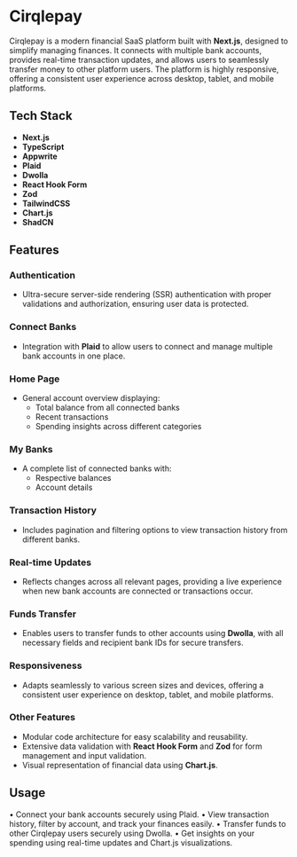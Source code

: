 # Cirqlepay

Cirqlepay is a modern financial SaaS platform built with **Next.js**, designed to simplify managing finances. It connects with multiple bank accounts, provides real-time transaction updates, and allows users to seamlessly transfer money to other platform users. The platform is highly responsive, offering a consistent user experience across desktop, tablet, and mobile platforms.

## Tech Stack

- **Next.js**
- **TypeScript**
- **Appwrite**
- **Plaid**
- **Dwolla**
- **React Hook Form**
- **Zod**
- **TailwindCSS**
- **Chart.js**
- **ShadCN**

## Features

### Authentication
- Ultra-secure server-side rendering (SSR) authentication with proper validations and authorization, ensuring user data is protected.

### Connect Banks
- Integration with **Plaid** to allow users to connect and manage multiple bank accounts in one place.

### Home Page
- General account overview displaying:
  - Total balance from all connected banks
  - Recent transactions
  - Spending insights across different categories

### My Banks
- A complete list of connected banks with:
  - Respective balances
  - Account details

### Transaction History
- Includes pagination and filtering options to view transaction history from different banks.

### Real-time Updates
- Reflects changes across all relevant pages, providing a live experience when new bank accounts are connected or transactions occur.

### Funds Transfer
- Enables users to transfer funds to other accounts using **Dwolla**, with all necessary fields and recipient bank IDs for secure transfers.

### Responsiveness
- Adapts seamlessly to various screen sizes and devices, offering a consistent user experience on desktop, tablet, and mobile platforms.

### Other Features
- Modular code architecture for easy scalability and reusability.
- Extensive data validation with **React Hook Form** and **Zod** for form management and input validation.
- Visual representation of financial data using **Chart.js**.

## Usage

•	Connect your bank accounts securely using Plaid.
•	View transaction history, filter by account, and track your finances easily.
•	Transfer funds to other Cirqlepay users securely using Dwolla.
•	Get insights on your spending using real-time updates and Chart.js visualizations.
